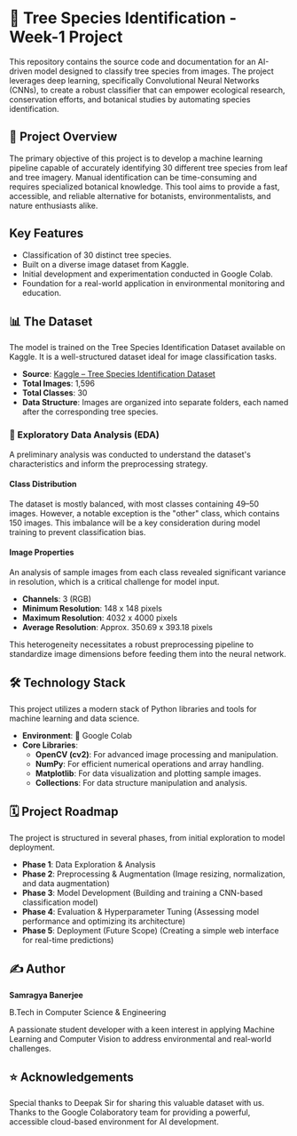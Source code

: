 # 🌳 Tree Species Identification - Week-1 Project

This repository contains the source code and documentation for an AI-driven model designed to classify tree species from images. The project leverages deep learning, specifically Convolutional Neural Networks (CNNs), to create a robust classifier that can empower ecological research, conservation efforts, and botanical studies by automating species identification.

## 🚀 Project Overview

The primary objective of this project is to develop a machine learning pipeline capable of accurately identifying 30 different tree species from leaf and tree imagery. Manual identification can be time-consuming and requires specialized botanical knowledge. This tool aims to provide a fast, accessible, and reliable alternative for botanists, environmentalists, and nature enthusiasts alike.

## Key Features

- Classification of 30 distinct tree species.
- Built on a diverse image dataset from Kaggle.
- Initial development and experimentation conducted in Google Colab.
- Foundation for a real-world application in environmental monitoring and education.

## 📊 The Dataset

The model is trained on the Tree Species Identification Dataset available on Kaggle. It is a well-structured dataset ideal for image classification tasks.

- **Source**: [Kaggle – Tree Species Identification Dataset](https://www.kaggle.com)
- **Total Images**: 1,596
- **Total Classes**: 30
- **Data Structure**: Images are organized into separate folders, each named after the corresponding tree species.

### 🔬 Exploratory Data Analysis (EDA)

A preliminary analysis was conducted to understand the dataset's characteristics and inform the preprocessing strategy.

#### Class Distribution

The dataset is mostly balanced, with most classes containing 49–50 images. However, a notable exception is the "other" class, which contains 150 images. This imbalance will be a key consideration during model training to prevent classification bias.

#### Image Properties

An analysis of sample images from each class revealed significant variance in resolution, which is a critical challenge for model input.

- **Channels**: 3 (RGB)
- **Minimum Resolution**: 148 x 148 pixels
- **Maximum Resolution**: 4032 x 4000 pixels
- **Average Resolution**: Approx. 350.69 x 393.18 pixels

This heterogeneity necessitates a robust preprocessing pipeline to standardize image dimensions before feeding them into the neural network.

## 🛠️ Technology Stack

This project utilizes a modern stack of Python libraries and tools for machine learning and data science.

- **Environment**: 📓 Google Colab
- **Core Libraries**:
  - **OpenCV (cv2)**: For advanced image processing and manipulation.
  - **NumPy**: For efficient numerical operations and array handling.
  - **Matplotlib**: For data visualization and plotting sample images.
  - **Collections**: For data structure manipulation and analysis.

## 🗓️ Project Roadmap

The project is structured in several phases, from initial exploration to model deployment.

- **Phase 1**: Data Exploration & Analysis
- **Phase 2**: Preprocessing & Augmentation (Image resizing, normalization, and data augmentation)
- **Phase 3**: Model Development (Building and training a CNN-based classification model)
- **Phase 4**: Evaluation & Hyperparameter Tuning (Assessing model performance and optimizing its architecture)
- **Phase 5**: Deployment (Future Scope) (Creating a simple web interface for real-time predictions)

## ✍️ Author

**Samragya Banerjee**

B.Tech in Computer Science & Engineering

A passionate student developer with a keen interest in applying Machine Learning and Computer Vision to address environmental and real-world challenges.

## ⭐ Acknowledgements

Special thanks to Deepak Sir for sharing this valuable dataset with us. Thanks to the Google Colaboratory team for providing a powerful, accessible cloud-based environment for AI development.
